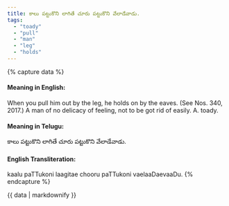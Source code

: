 ```yaml
---
title: కాలు పట్టుకొని లాగితే చూరు పట్టుకొని వేలాడేవాడు.
tags:
  - "toady"
  - "pull"
  - "man"
  - "leg"
  - "holds"
---
```


{% capture data %}
#### Meaning in English:
When you pull him out by the leg, he holds on by the eaves.
(See Nos. 340, 2017.)
A man of no delicacy of feeling, not to be got rid of easily. A. toady.

#### Meaning in Telugu:
కాలు పట్టుకొని లాగితే చూరు పట్టుకొని వేలాడేవాడు.

#### English Transliteration:
kaalu paTTukoni laagitae chooru paTTukoni vaelaaDaevaaDu.
{% endcapture %}

{{ data | markdownify }}

